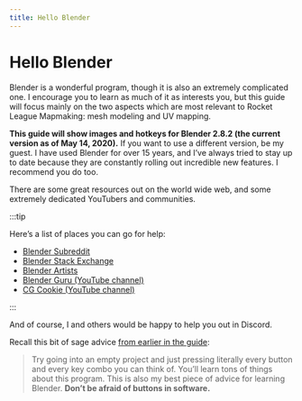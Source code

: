 ```yaml
---
title: Hello Blender
---
```

# Hello Blender

Blender is a wonderful program, though it is also an extremely complicated one. I encourage you to learn as much of it as interests you, but this guide will focus mainly on the two aspects which are most relevant to Rocket League Mapmaking: mesh modeling and UV mapping.

**This guide will show images and hotkeys for Blender 2.8.2 (the current version as of May 14, 2020).** If you want to use a different version, be my guest. I have used Blender for over 15 years, and I’ve always tried to stay up to date because they are constantly rolling out incredible new features. I recommend you do too.

There are some great resources out on the world wide web, and some extremely dedicated YouTubers and communities.

:::tip

Here’s a list of places you can go for help:

* [Blender Subreddit](https://www.reddit.com/r/blender/)
* [Blender Stack Exchange](https://blender.stackexchange.com/)
* [Blender Artists](https://blenderartists.org/)
* [Blender Guru (YouTube channel)](https://www.youtube.com/channel/UCOKHwx1VCdgnxwbjyb9Iu1g)
* [CG Cookie (YouTube channel)](https://www.youtube.com/channel/UC9VayT7q3pQ7tdF-TG4Q0yQ)

:::

And of course, I and others would be happy to help you out in Discord.

Recall this bit of sage advice [from earlier in the guide](../../essential/udk_editor.md#general-advice):

> Try going into an empty project and just pressing literally every button and every key combo you can think of. You’ll learn tons of things about this program. This is also my best piece of advice for learning Blender.
**Don’t be afraid of buttons in software.**

